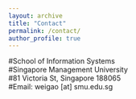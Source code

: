 ```yaml
---
layout: archive
title: "Contact"
permalink: /contact/
author_profile: true
---
```

#School of Information Systems<br>
#Singapore Management University<br>
#81 Victoria St, Singapore 188065<br>
#Email: weigao [at] smu.edu.sg

